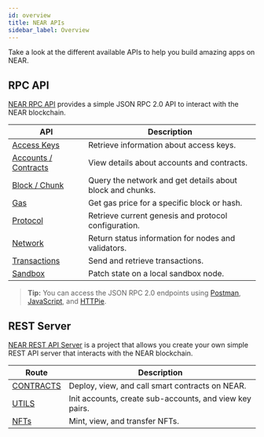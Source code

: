 ```yaml
---
id: overview
title: NEAR APIs
sidebar_label: Overview
---
```


Take a look at the different available APIs to help you build amazing apps on NEAR.

## RPC API

[NEAR RPC API](/docs/api/rpc) provides a simple JSON RPC 2.0 API to interact with the NEAR blockchain.

| API | Description |
|-----|-------------|
| [Access Keys](/docs/api/rpc/access-keys) | Retrieve information about access keys. |
| [Accounts / Contracts](/docs/api/rpc/contracts) | View details about accounts and contracts. |
| [Block / Chunk](/docs/api/rpc/block-chunk) | Query the network and get details about block and chunks. |
| [Gas](/docs/api/rpc/gas) | Get gas price for a specific block or hash. |
| [Protocol](/docs/api/rpc/protocol) | Retrieve current genesis and protocol configuration. |
| [Network](/docs/api/rpc/network) | Return status information for nodes and validators. |
| [Transactions](/docs/api/rpc/transactions) | Send and retrieve transactions. |
| [Sandbox](/docs/api/rpc/sandbox) | Patch state on a local sandbox node. |

> **Tip:** You can access the JSON RPC 2.0 endpoints using [Postman](/docs/api/rpc#postman-setup),
> [JavaScript](/docs/api/rpc#javascript-setup), and [HTTPie](/docs/api/rpc#httpie-setup).

## REST Server

[NEAR REST API Server](/docs/api/rest-server/overview) is a project that allows you create your own simple
REST API server that interacts with the NEAR blockchain.

| Route                                      | Description                                                                                                                 |
| ------------------------------------------ | --------------------------------------------------------------------------------------------------------------------------- |
| [CONTRACTS](/docs/api/rest-server/contracts)                              |  Deploy, view, and call smart contracts on NEAR.         |
| [UTILS](/docs/api/rest-server/utils)                                  |    Init accounts, create sub-accounts, and view key pairs.                                                 |
| [NFTs](/docs/api/rest-server/nfts)                            |        Mint, view, and transfer NFTs.                                       |
